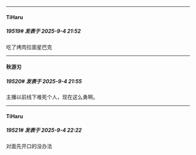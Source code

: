 ﻿
*****

####  TiHaru  
##### 19519#       发表于 2025-9-4 21:52

吃了烤肉拉面星巴克

*****

####  秋游刃  
##### 19520#       发表于 2025-9-4 21:55

主播以前线下难死个人，现在这么勇啊。


*****

####  TiHaru  
##### 19521#       发表于 2025-9-4 22:22

对面先开口的没办法

